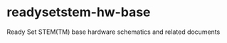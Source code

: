readysetstem-hw-base
=====================

Ready Set STEM(TM) base hardware schematics and related documents

